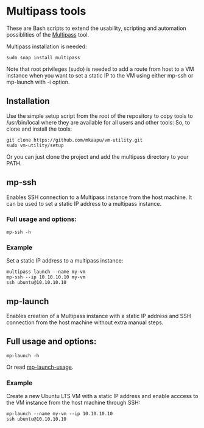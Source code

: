 # Multipass tools
These are Bash scripts to extend the usability, scripting and automation possiblities of the [Multipass](https://multipass.run/) tool.

Multipass installation is needed:
```
sudo snap install multipass
```
Note that root privileges (sudo) is needed to add a route from host to a VM instance when you want to set a static IP to the VM using either mp-ssh or mp-launch with -i option.

## Installation

Use the simple setup script from the root of the repository to copy tools to /usr/bin/local where they are available for all users and other tools:
So, to clone and install the tools:
```
git clone https://github.com/mkaapu/vm-utility.git
sudo vm-utility/setup
```
Or you can just clone the project and add the multipass directory to your PATH.

## mp-ssh
Enables SSH connection to a Multipass instance from the host machine.
It can be used to set a static IP address to a multipass instance.

### Full usage and options:
```
mp-ssh -h
```

### Example
Set a static IP address to a multipass instance:
```
multipass launch --name my-vm
mp-ssh --ip 10.10.10.10 my-vm
ssh ubuntu@10.10.10.10
```

## mp-launch
Enables creation of a Multipass instance with a static IP address and SSH connection from the host machine without extra manual steps.

## Full usage and options:
```
mp-launch -h
```
Or read [mp-launch-usage](https://github.com/mkaapu/vm-utility/blob/main/multipass/mp-launch-usage).

### Example
Create a new Ubuntu LTS VM with a static IP address and enable acccess to the VM instance from the host machine through SSH:
```
mp-launch --name my-vm --ip 10.10.10.10
ssh ubuntu@10.10.10.10
```

